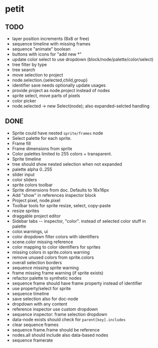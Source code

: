 # petit

## TODO

* layer position increments (8x8 or free)
* sequence timeline with missing frames
* sequence "animate" boolean
* buttons with icons for "add new *"
* update color select to use dropdown (block/node/palette/color/select)
* tree filter by type
* tree search
* move selection to project
* node.selection.{selected,child,group}
* identifier save needs optionally update usages
* provide project as node.project instead of nodes
* sprite select, move parts of pixels
* color picker
* node.selected → new Select(node); also expanded-selcted handling

## DONE

* Sprite could have nested `sprite/frames` node
* Select palette for each sprite.
* Frame fill
* Frame dimensions from sprite
* Color palettes limited to 255 colors + transparent.
* Sprite timeline
* tree should show nested selection when not expanded
* palette alpha 0..255
* slider input
* color sliders
* sprite colors toolbar
* Sprite dimensions from doc. Defaults to 16x16px
* Add "show" in references inspector block
* Project pixel, node.pixel
* Toolbar tools for sprite resize, select, copy-paste
* resize sprites
* draggable project editor
* Sidebar tabs -- inspector, "color". instead of selected color stuff in palette
* color.warnings, ui
* color dropdown filter colors with identifiers
* scene.color missing reference
* color mapping to color identifiers for sprites
* missing colors in sprite.colors warning
* remove unused colors from sprite.colors
* overall selection borders
* sequence missing sprite warning
* frame missing frame warning (if sprite exists)
* refactor palette to synthetic nodes
* sequence frame should have frame property instead of identifier
* use property/select for sprite
* sequence timeline
* save selection also for doc-node
* dropdown with any content
* reference inspector use custom dropdown
* sequence inspector: frame selection dropdown
* data-node exists should check for `parent[key].includes`
* clear sequence frames
* sequence frame.frame should be reference
* nodes.all should include also data-based nodes
* sequence framerate
